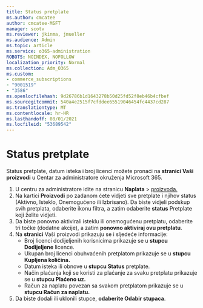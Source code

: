 ```yaml
---
title: Status pretplate
ms.author: cmcatee
author: cmcatee-MSFT
manager: scotv
ms.reviewer: jkinma, jmueller
ms.audience: Admin
ms.topic: article
ms.service: o365-administration
ROBOTS: NOINDEX, NOFOLLOW
localization_priority: Normal
ms.collection: Adm_O365
ms.custom:
- commerce_subscriptions
- "9001519"
- "3586"
ms.openlocfilehash: 9d26786b1d1643278b50d25fd52f8eb46b4cfbef
ms.sourcegitcommit: 540a4e2515f7cfddee65519046454fc4437cd287
ms.translationtype: MT
ms.contentlocale: hr-HR
ms.lasthandoff: 08/01/2021
ms.locfileid: "53689542"
---
```

# <a name="subscription-status"></a>Status pretplate

Status pretplate, datum isteka i broj licenci možete pronaći na **stranici Vaši proizvodi** u Centar za administratore okruženja Microsoft 365.

1. U centru za administratore idite na stranicu **Naplata**  >  [proizvoda.](https://go.microsoft.com/fwlink/p/?linkid=842054)
2. Na kartici **Proizvodi** po zadanom ćete vidjeti sve pretplate i njihov status (Aktivno, Isteklo, Onemogućeno ili Izbrisano). Da biste vidjeli podskup svih pretplata, odaberite ikonu filtra, a zatim odaberite **status** Pretplate koji želite vidjeti.
3. Da biste ponovno aktivirali isteklu ili onemogućenu pretplatu, odaberite tri točke (dodatne akcije), a zatim **ponovno aktiviraj ovu pretplatu**.
4. Na **stranici** Vaši proizvodi prikazuju se i sljedeće informacije:
    - Broj licenci dodijeljenih korisnicima prikazuje se u **stupcu Dodijeljene** licence.
    - Ukupan broj licenci obuhvaćenih pretplatom prikazuje se u **stupcu Kupljena količina.**
    - Datum isteka ili obnove u **stupcu Status** pretplate.
    - Način plaćanja koji se koristi za plaćanje za svaku pretplatu prikazuje se u **stupcu Plaćeno uz.**
    - Račun za naplatu povezan sa svakom pretplatom prikazuje se u **stupcu Račun za naplatu.**
5. Da biste dodali ili uklonili stupce, **odaberite Odabir stupaca**.